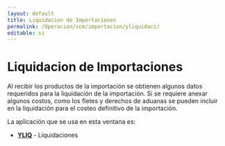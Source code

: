 ```yaml
---
layout: default
title: Liquidacion de Importaciones
permalink: /Operacion/scm/importacion/yliquidaci/
editable: si
---
```


# Liquidacion de Importaciones  

Al recibir los productos de la importación se obtienen algunos datos requeridos para la liquidación de la importación. Si se requiere anexar algunos costos, como los fletes y derechos de aduanas se pueden incluir en la liquidación para el costeo definitivo de la importación.  

La aplicación que se usa en esta ventana es:  

* [**YLIQ**](http://docs.oasiscom.com/Operacion/scm/importacion/yliquidaci/yliq) - Liquidaciones

